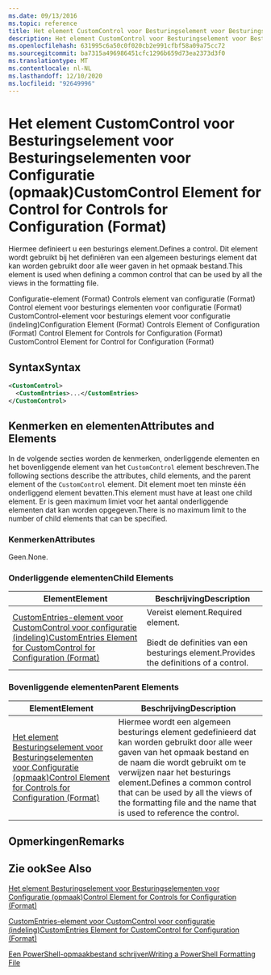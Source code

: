 ```yaml
---
ms.date: 09/13/2016
ms.topic: reference
title: Het element CustomControl voor Besturingselement voor Besturingselementen voor Configuratie (opmaak)
description: Het element CustomControl voor Besturingselement voor Besturingselementen voor Configuratie (opmaak)
ms.openlocfilehash: 631995c6a50c0f020cb2e991cfbf58a09a75cc72
ms.sourcegitcommit: ba7315a496986451cfc1296b659d73ea2373d3f0
ms.translationtype: MT
ms.contentlocale: nl-NL
ms.lasthandoff: 12/10/2020
ms.locfileid: "92649996"
---
```

# <a name="customcontrol-element-for-control-for-controls-for-configuration-format"></a><span data-ttu-id="1efe6-103">Het element CustomControl voor Besturingselement voor Besturingselementen voor Configuratie (opmaak)</span><span class="sxs-lookup"><span data-stu-id="1efe6-103">CustomControl Element for Control for Controls for Configuration (Format)</span></span>

<span data-ttu-id="1efe6-104">Hiermee definieert u een besturings element.</span><span class="sxs-lookup"><span data-stu-id="1efe6-104">Defines a control.</span></span> <span data-ttu-id="1efe6-105">Dit element wordt gebruikt bij het definiëren van een algemeen besturings element dat kan worden gebruikt door alle weer gaven in het opmaak bestand.</span><span class="sxs-lookup"><span data-stu-id="1efe6-105">This element is used when defining a common control that can be used by all the views in the formatting file.</span></span>

<span data-ttu-id="1efe6-106">Configuratie-element (Format) Controls element van configuratie (Format) Control element voor besturings elementen voor configuratie (Format) CustomControl-element voor besturings element voor configuratie (indeling)</span><span class="sxs-lookup"><span data-stu-id="1efe6-106">Configuration Element (Format) Controls Element of Configuration (Format) Control Element for Controls for Configuration (Format) CustomControl Element for Control for Configuration (Format)</span></span>

## <a name="syntax"></a><span data-ttu-id="1efe6-107">Syntax</span><span class="sxs-lookup"><span data-stu-id="1efe6-107">Syntax</span></span>

```xml
<CustomControl>
  <CustomEntries>...</CustomEntries>
</CustomControl>
```

## <a name="attributes-and-elements"></a><span data-ttu-id="1efe6-108">Kenmerken en elementen</span><span class="sxs-lookup"><span data-stu-id="1efe6-108">Attributes and Elements</span></span>

<span data-ttu-id="1efe6-109">In de volgende secties worden de kenmerken, onderliggende elementen en het bovenliggende element van het `CustomControl` element beschreven.</span><span class="sxs-lookup"><span data-stu-id="1efe6-109">The following sections describe the attributes, child elements, and the parent element of the `CustomControl` element.</span></span> <span data-ttu-id="1efe6-110">Dit element moet ten minste één onderliggend element bevatten.</span><span class="sxs-lookup"><span data-stu-id="1efe6-110">This element must have at least one child element.</span></span> <span data-ttu-id="1efe6-111">Er is geen maximum limiet voor het aantal onderliggende elementen dat kan worden opgegeven.</span><span class="sxs-lookup"><span data-stu-id="1efe6-111">There is no maximum limit to the number of child elements that can be specified.</span></span>

### <a name="attributes"></a><span data-ttu-id="1efe6-112">Kenmerken</span><span class="sxs-lookup"><span data-stu-id="1efe6-112">Attributes</span></span>

<span data-ttu-id="1efe6-113">Geen.</span><span class="sxs-lookup"><span data-stu-id="1efe6-113">None.</span></span>

### <a name="child-elements"></a><span data-ttu-id="1efe6-114">Onderliggende elementen</span><span class="sxs-lookup"><span data-stu-id="1efe6-114">Child Elements</span></span>

|<span data-ttu-id="1efe6-115">Element</span><span class="sxs-lookup"><span data-stu-id="1efe6-115">Element</span></span>|<span data-ttu-id="1efe6-116">Beschrijving</span><span class="sxs-lookup"><span data-stu-id="1efe6-116">Description</span></span>|
|-------------|-----------------|
|[<span data-ttu-id="1efe6-117">CustomEntries-element voor CustomControl voor configuratie (indeling)</span><span class="sxs-lookup"><span data-stu-id="1efe6-117">CustomEntries Element for CustomControl for Configuration (Format)</span></span>](./customentries-element-for-customcontrol-for-controls-for-configuration-format.md)|<span data-ttu-id="1efe6-118">Vereist element.</span><span class="sxs-lookup"><span data-stu-id="1efe6-118">Required element.</span></span><br /><br /> <span data-ttu-id="1efe6-119">Biedt de definities van een besturings element.</span><span class="sxs-lookup"><span data-stu-id="1efe6-119">Provides the definitions of a control.</span></span>|

### <a name="parent-elements"></a><span data-ttu-id="1efe6-120">Bovenliggende elementen</span><span class="sxs-lookup"><span data-stu-id="1efe6-120">Parent Elements</span></span>

|<span data-ttu-id="1efe6-121">Element</span><span class="sxs-lookup"><span data-stu-id="1efe6-121">Element</span></span>|<span data-ttu-id="1efe6-122">Beschrijving</span><span class="sxs-lookup"><span data-stu-id="1efe6-122">Description</span></span>|
|-------------|-----------------|
|[<span data-ttu-id="1efe6-123">Het element Besturingselement voor Besturingselementen voor Configuratie (opmaak)</span><span class="sxs-lookup"><span data-stu-id="1efe6-123">Control Element for Controls for Configuration (Format)</span></span>](./control-element-for-controls-for-configuration-format.md)|<span data-ttu-id="1efe6-124">Hiermee wordt een algemeen besturings element gedefinieerd dat kan worden gebruikt door alle weer gaven van het opmaak bestand en de naam die wordt gebruikt om te verwijzen naar het besturings element.</span><span class="sxs-lookup"><span data-stu-id="1efe6-124">Defines a common control that can be used by all the views of the formatting file and the name that is used to reference the control.</span></span>|

## <a name="remarks"></a><span data-ttu-id="1efe6-125">Opmerkingen</span><span class="sxs-lookup"><span data-stu-id="1efe6-125">Remarks</span></span>

## <a name="see-also"></a><span data-ttu-id="1efe6-126">Zie ook</span><span class="sxs-lookup"><span data-stu-id="1efe6-126">See Also</span></span>

[<span data-ttu-id="1efe6-127">Het element Besturingselement voor Besturingselementen voor Configuratie (opmaak)</span><span class="sxs-lookup"><span data-stu-id="1efe6-127">Control Element for Controls for Configuration (Format)</span></span>](./control-element-for-controls-for-configuration-format.md)

[<span data-ttu-id="1efe6-128">CustomEntries-element voor CustomControl voor configuratie (indeling)</span><span class="sxs-lookup"><span data-stu-id="1efe6-128">CustomEntries Element for CustomControl for Configuration (Format)</span></span>](./customentries-element-for-customcontrol-for-controls-for-configuration-format.md)

[<span data-ttu-id="1efe6-129">Een PowerShell-opmaakbestand schrijven</span><span class="sxs-lookup"><span data-stu-id="1efe6-129">Writing a PowerShell Formatting File</span></span>](./writing-a-powershell-formatting-file.md)
